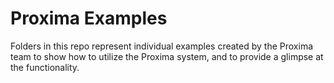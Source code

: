 # Proxima Examples

Folders in this repo represent individual examples created by the Proxima team to show how to utilize the Proxima system, and to provide a glimpse at the functionality.

